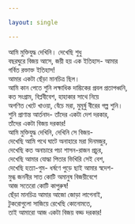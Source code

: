 ```yaml
---

layout: single

---
```


<p>
আমি মুক্তিযুদ্ধ দেখিনি। দেখেছি শুধু <br/>
বছরঘুরে বিজয় আসে, জয়ী হয় এক ইতিহাস- আমার <br/>
গর্বিত রক্তাক্ত ইতিহাস! <br/>
আমার একটা ছেঁড়া মানচিত্র ছিল। <br/>
আমি কান পেতে শুনি লক্ষাধিক দাম্ভিকের প্রবল প্রতাপধ্বনি, <br/>
কত সংগ্রাম, বিপ্লবীবেশ, হাহাকার সাথে নিয়ে <br/>
অগণিত খেটে খাওয়া, বেঁচে মরা, মুমূর্ষু বীরের গল্প শুনি। <br/>
শুনি প্রাণান্ত আর্তনাদ- তাঁদের একটা দেশ দরকার, <br/>
তাঁদের একটা বিজয় দরকার! <br/>
আমি মুক্তিযুদ্ধ দেখিনি, দেখিনি সে বিজয়- <br/>
দেখেছি আমি পথে ঘাটে অনাহারে মরা দিনমজুর, <br/>
দেখেছি কত অনাচারে পচা শাসন-রাজন প্রচুর, <br/>
দেখেছি আমার যোদ্ধা পিতার ভিখিরি সেই বেশ,<br/>
দেখেছি হত্যা-গুম- ধর্ষণে পুড়ে ছাই আমার স্বদেশ- <br/>
মুগ্ধ জননীর সাত কোটি অমানুষ বিজয়ীবেশে <br/>
আজ সতেরো কোটি কাপুরুষ! <br/>
ছেঁড়া মানচিত্র আমার আজো জোড়া লাগেনাই, <br/>
টুকরোগুলো সাজিয়ে রেখেছি কোনোমতে,<br/>
তাই আমারো আজ একটা বিজয় বড্ড দরকার!<br/>  
</p>
